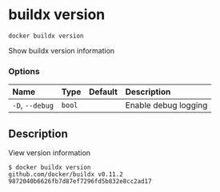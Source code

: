 # buildx version

```text
docker buildx version
```

<!---MARKER_GEN_START-->
Show buildx version information

### Options

| Name            | Type   | Default | Description          |
|:----------------|:-------|:--------|:---------------------|
| `-D`, `--debug` | `bool` |         | Enable debug logging |


<!---MARKER_GEN_END-->

## Description

View version information

```console
$ docker buildx version
github.com/docker/buildx v0.11.2 9872040b6626fb7d87ef7296fd5b832e8cc2ad17
```
